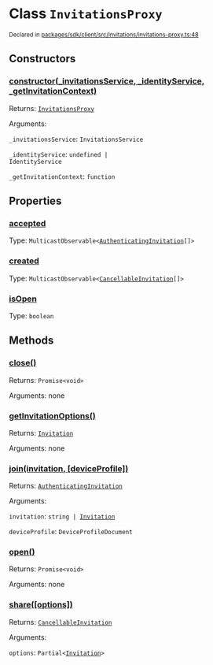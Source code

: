 # Class `InvitationsProxy`
<sub>Declared in [packages/sdk/client/src/invitations/invitations-proxy.ts:48](https://github.com/dxos/dxos/blob/bfdd5a17b/packages/sdk/client/src/invitations/invitations-proxy.ts#L48)</sub>




## Constructors
### [constructor(_invitationsService, _identityService, _getInvitationContext)](https://github.com/dxos/dxos/blob/bfdd5a17b/packages/sdk/client/src/invitations/invitations-proxy.ts#L59)




Returns: <code>[InvitationsProxy](/api/@dxos/client/classes/InvitationsProxy)</code>

Arguments: 

`_invitationsService`: <code>InvitationsService</code>

`_identityService`: <code>undefined | IdentityService</code>

`_getInvitationContext`: <code>function</code>



## Properties
### [accepted](https://github.com/dxos/dxos/blob/bfdd5a17b/packages/sdk/client/src/invitations/invitations-proxy.ts#L69)
Type: <code>MulticastObservable&lt;[AuthenticatingInvitation](/api/@dxos/client/classes/AuthenticatingInvitationObservable)[]&gt;</code>



### [created](https://github.com/dxos/dxos/blob/bfdd5a17b/packages/sdk/client/src/invitations/invitations-proxy.ts#L65)
Type: <code>MulticastObservable&lt;[CancellableInvitation](/api/@dxos/client/classes/CancellableInvitationObservable)[]&gt;</code>



### [isOpen](https://github.com/dxos/dxos/blob/bfdd5a17b/packages/sdk/client/src/invitations/invitations-proxy.ts#L73)
Type: <code>boolean</code>




## Methods
### [close()](https://github.com/dxos/dxos/blob/bfdd5a17b/packages/sdk/client/src/invitations/invitations-proxy.ts#L116)




Returns: <code>Promise&lt;void&gt;</code>

Arguments: none




### [getInvitationOptions()](https://github.com/dxos/dxos/blob/bfdd5a17b/packages/sdk/client/src/invitations/invitations-proxy.ts#L128)




Returns: <code>[Invitation](/api/@dxos/client/interfaces/Invitation)</code>

Arguments: none




### [join(invitation, \[deviceProfile\])](https://github.com/dxos/dxos/blob/bfdd5a17b/packages/sdk/client/src/invitations/invitations-proxy.ts#L162)




Returns: <code>[AuthenticatingInvitation](/api/@dxos/client/classes/AuthenticatingInvitationObservable)</code>

Arguments: 

`invitation`: <code>string | [Invitation](/api/@dxos/client/interfaces/Invitation)</code>

`deviceProfile`: <code>DeviceProfileDocument</code>


### [open()](https://github.com/dxos/dxos/blob/bfdd5a17b/packages/sdk/client/src/invitations/invitations-proxy.ts#L77)




Returns: <code>Promise&lt;void&gt;</code>

Arguments: none




### [share(\[options\])](https://github.com/dxos/dxos/blob/bfdd5a17b/packages/sdk/client/src/invitations/invitations-proxy.ts#L139)




Returns: <code>[CancellableInvitation](/api/@dxos/client/classes/CancellableInvitationObservable)</code>

Arguments: 

`options`: <code>Partial&lt;[Invitation](/api/@dxos/client/interfaces/Invitation)&gt;</code>


